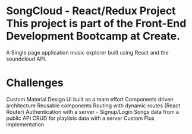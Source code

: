 SongCloud - React/Redux Project
This project is part of the Front-End Development Bootcamp at Create.
=====================================================================

A Single page application music explorer built using React and the soundcloud API.

Challenges
==========

Custom Material Design UI built as a team effort
Components driven architecture
Reusable components
Routing with dynamic routes (React Router)
Authentication with a server - Signup/Login
Songs data from a public API
CRUD for playlists data with a server
Custom Flux implementation
